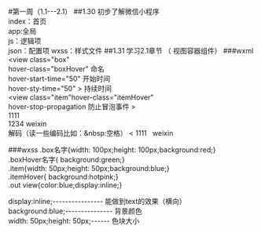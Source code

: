 #第一周（1.1---2.1）
##1.30
初步了解微信小程序  
index：首页  
app:全局  
js：逻辑项  
json：配置项
wxss：样式文件
##1.31
学习2.1章节 （ 视图容器组件）
###wxml
<view class="box"  
hover-class="boxHover" 命名   
hover-start-time="50"  开始时间  
hover-sty-time="50"  > 持续时间     
<view class="item"hover-class="itemHover"  
hover-stop-propagation 防止冒泡事件 >  
1111</view> 
</view>
<view class="out">  
<view>1234</view> <view>weixin</view>  
<text  
decode> 解码（读一些编码比如：&nbsp:空格） 
&lt; 1111 &nbsp;</text> <text>weixin</text>
</view>  


###wxss
.box名字{width: 100px;height: 100px;background:red;}  
.boxHover名字{ background:green;}  
.item{width: 50px;height: 50px;background:blue;}  
.itemHover{ background:hotpink;}  
.out view{color:blue;display:inline;}  


display:inline;----------------  能做到text的效果（横向）  
background:blue;---------------  背景颜色  
width: 50px;height: 50px;------  色块大小  


